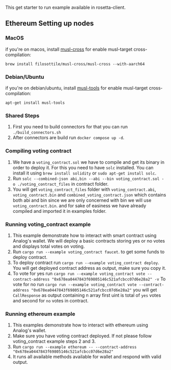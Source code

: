 This get starter to run example available in rosetta-client.

## Ethereum Setting up nodes

### MacOS

if you're on macos, install [musl-cross](https://github.com/FiloSottile/homebrew-musl-cross) for enable musl-target cross-compilation:

```shell
brew install filosottile/musl-cross/musl-cross --with-aarch64
```

### Debian/Ubuntu

if you're on debian/ubuntu, install [musl-tools](https://packages.debian.org/sid/musl-tools) for enable musl-target cross-compilation:

```shell
apt-get install musl-tools
```

### Shared Steps

1. First you need to build connectors for that you can run `./build_connectors.sh`
2. After connectors are build run `docker compose up -d`.

### Compiling voting contract

1. We have a `voting_contract.sol` we have to compile and get its binary in order to deploy it. For this you need to have `solc` installed. You can install it using `brew install solidity` or `sudo apt-get install solc`.
2. Run `solc --combined-json abi,bin --abi --bin voting_contract.sol -o ./voting_contract_files` in contract folder.
3. You will get `voting_contract_files` folder with `voting_contract.abi`, `voting_contract.bin` and `combined_voting_contract.json` which contains both abi and bin since we are only concerned with bin we will use `voting_contract.bin`. and for sake of easiness we have already compiled and imported it in examples folder.

### Running voting_contract example

1. This example demonstrate how to interact with smart contract using Analog's wallet. We will deploy a basic contracts storing yes or no votes and displays total votes on voting.
2. Run `cargo run --example voting_contract faucet`. to get some funds to deploy contract.
3. To deploy contract run `cargo run --example voting_contract deploy`. You will get deployed contract address as output, make sure you copy it.
4. To vote for yes run
   `cargo run --example voting_contract vote --contract-address "0x678ea0447843f69805146c521afcbcc07d6e28a2" -v`
   To vote for no run
   `cargo run --example voting_contract vote --contract-address "0x678ea0447843f69805146c521afcbcc07d6e28a2"`
   you will get `CallResponse` as output containing n array first uint is total of `yes` votes and second for `no` votes in contract.

### Running ethereum example

1. This examples demonstrate how to interact with ethereum using Analog's wallet.
2. Make sure you have voting contract deployed. If not please follow voting_contract example steps 2 and 3.
3. Run `cargo run --example ethereum -- --contract-address "0x678ea0447843f69805146c521afcbcc07d6e28a2"`
4. It runs all available methods available for wallet and respond with valid output.

